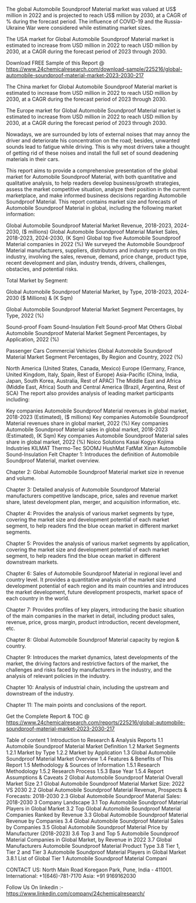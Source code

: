 The global Automobile Soundproof Material market was valued at US$ million in 2022 and is projected to reach US$ million by 2030, at a CAGR of % during the forecast period. The influence of COVID-19 and the Russia-Ukraine War were considered while estimating market sizes.

The USA market for Global Automobile Soundproof Material  market is estimated to increase from USD million in 2022 to reach USD million by 2030, at a CAGR during the forecast period of 2023 through 2030.

Download FREE Sample of this Report @ https://www.24chemicalresearch.com/download-sample/225216/global-automobile-soundproof-material-market-2023-2030-217

The China market for Global Automobile Soundproof Material  market is estimated to increase from USD million in 2022 to reach USD million by 2030, at a CAGR during the forecast period of 2023 through 2030.

The Europe market for Global Automobile Soundproof Material market is estimated to increase from USD million in 2022 to reach USD million by 2030, at a CAGR during the forecast period of 2023 through 2030.

Nowadays, we are surrounded by lots of external noises that may annoy the driver and deteriorate his concentration on the road; besides, unwanted sounds lead to fatigue while driving. This is why most drivers take a thought of getting rid of these noises and install the full set of sound deadening materials in their cars.

This report aims to provide a comprehensive presentation of the global market for Automobile Soundproof Material, with both quantitative and qualitative analysis, to help readers develop business/growth strategies, assess the market competitive situation, analyze their position in the current marketplace, and make informed business decisions regarding Automobile Soundproof Material. This report contains market size and forecasts of Automobile Soundproof Material in global, including the following market information:

Global Automobile Soundproof Material Market Revenue, 2018-2023, 2024-2030, ($ millions)
Global Automobile Soundproof Material Market Sales, 2018-2023, 2024-2030, (K Sqm)
Global top five Automobile Soundproof Material companies in 2022 (%)
We surveyed the Automobile Soundproof Material manufacturers, suppliers, distributors and industry experts on this industry, involving the sales, revenue, demand, price change, product type, recent development and plan, industry trends, drivers, challenges, obstacles, and potential risks.

Total Market by Segment:

Global Automobile Soundproof Material Market, by Type, 2018-2023, 2024-2030 ($ Millions) & (K Sqm)

Global Automobile Soundproof Material Market Segment Percentages, by Type, 2022 (%)

Sound-proof Foam
Sound-Insulation Felt
Sound-proof Mat
Others
Global Automobile Soundproof Material Market Segment Percentages, by Application, 2022 (%)

Passenger Cars
Commercial Vehicles
Global Automobile Soundproof Material Market Segment Percentages, By Region and Country, 2022 (%)

North America (United States, Canada, Mexico)
Europe (Germany, France, United Kingdom, Italy, Spain, Rest of Europe)
Asia-Pacific (China, India, Japan, South Korea, Australia, Rest of APAC)
The Middle East and Africa (Middle East, Africa)
South and Central America (Brazil, Argentina, Rest of SCA)
The report also provides analysis of leading market participants including:

Key companies Automobile Soundproof Material revenues in global market, 2018-2023 (Estimated), ($ millions)
Key companies Automobile Soundproof Material revenues share in global market, 2022 (%)
Key companies Automobile Soundproof Material sales in global market, 2018-2023 (Estimated), (K Sqm)
Key companies Automobile Soundproof Material sales share in global market, 2022 (%)
Noico Solutions
Kasai Kogyo
Kojima Industries
KILMAT
Thermo-Tec
SOOMJ
HushMat
FatMat
Xinan Automobile Sound-Insulation Felt
Chapter 1: Introduces the definition of Automobile Soundproof Material, market overview.

Chapter 2: Global Automobile Soundproof Material market size in revenue and volume.

Chapter 3: Detailed analysis of Automobile Soundproof Material manufacturers competitive landscape, price, sales and revenue market share, latest development plan, merger, and acquisition information, etc.

Chapter 4: Provides the analysis of various market segments by type, covering the market size and development potential of each market segment, to help readers find the blue ocean market in different market segments.

Chapter 5: Provides the analysis of various market segments by application, covering the market size and development potential of each market segment, to help readers find the blue ocean market in different downstream markets.

Chapter 6: Sales of Automobile Soundproof Material in regional level and country level. It provides a quantitative analysis of the market size and development potential of each region and its main countries and introduces the market development, future development prospects, market space of each country in the world.

Chapter 7: Provides profiles of key players, introducing the basic situation of the main companies in the market in detail, including product sales, revenue, price, gross margin, product introduction, recent development, etc.

Chapter 8: Global Automobile Soundproof Material capacity by region & country.

Chapter 9: Introduces the market dynamics, latest developments of the market, the driving factors and restrictive factors of the market, the challenges and risks faced by manufacturers in the industry, and the analysis of relevant policies in the industry.

Chapter 10: Analysis of industrial chain, including the upstream and downstream of the industry.

Chapter 11: The main points and conclusions of the report.

Get the Complete Report & TOC @ https://www.24chemicalresearch.com/reports/225216/global-automobile-soundproof-material-market-2023-2030-217

Table of content
1 Introduction to Research & Analysis Reports
1.1 Automobile Soundproof Material Market Definition
1.2 Market Segments
1.2.1 Market by Type
1.2.2 Market by Application
1.3 Global Automobile Soundproof Material Market Overview
1.4 Features & Benefits of This Report
1.5 Methodology & Sources of Information
1.5.1 Research Methodology
1.5.2 Research Process
1.5.3 Base Year
1.5.4 Report Assumptions & Caveats
2 Global Automobile Soundproof Material Overall Market Size
2.1 Global Automobile Soundproof Material Market Size: 2022 VS 2030
2.2 Global Automobile Soundproof Material Revenue, Prospects & Forecasts: 2018-2030
2.3 Global Automobile Soundproof Material Sales: 2018-2030
3 Company Landscape
3.1 Top Automobile Soundproof Material Players in Global Market
3.2 Top Global Automobile Soundproof Material Companies Ranked by Revenue
3.3 Global Automobile Soundproof Material Revenue by Companies
3.4 Global Automobile Soundproof Material Sales by Companies
3.5 Global Automobile Soundproof Material Price by Manufacturer (2018-2023)
3.6 Top 3 and Top 5 Automobile Soundproof Material Companies in Global Market, by Revenue in 2022
3.7 Global Manufacturers Automobile Soundproof Material Product Type
3.8 Tier 1, Tier 2 and Tier 3 Automobile Soundproof Material Players in Global Market
3.8.1 List of Global Tier 1 Automobile Soundproof Material Compani

CONTACT US:
North Main Road Koregaon Park, Pune, India - 411001.
International: +1(646)-781-7170
Asia: +91 9169162030

Follow Us On linkedin :- https://www.linkedin.com/company/24chemicalresearch/
